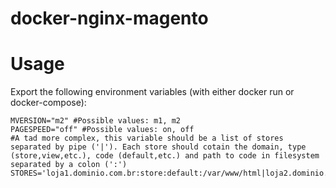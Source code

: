 # docker-nginx-magento
# Usage
Export the following environment variables (with either docker run or docker-compose):

```
MVERSION="m2" #Possible values: m1, m2
PAGESPEED="off" #Possible values: on, off
#A tad more complex, this variable should be a list of stores separated by pipe ('|'). Each store should cotain the domain, type (store,view,etc.), code (default,etc.) and path to code in filesystem separated by a colon (':')
STORES='loja1.dominio.com.br:store:default:/var/www/html|loja2.dominio.com.br:store:default:/var/www/html' 
```

